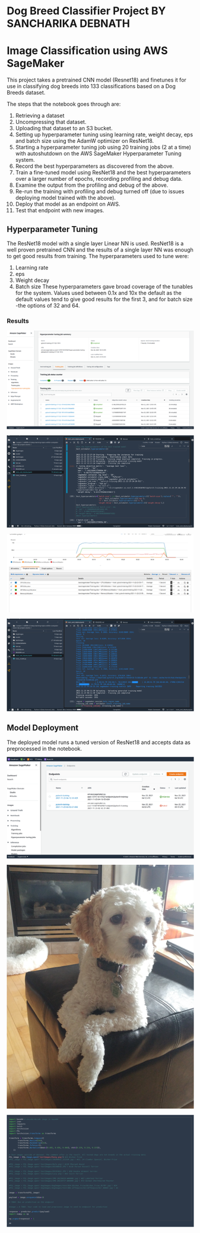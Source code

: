 # Dog Breed Classifier Project BY SANCHARIKA DEBNATH
# Image Classification using AWS SageMaker

This project takes a pretrained CNN model (Resnet18) and finetunes it for use in classifying dog breeds into 133 classifications based on a Dog Breeds dataset.

The steps that the notebook goes through are:

1. Retrieving a dataset
1. Uncompressing that dataset.
1. Uploading that dataset to an S3 bucket.
1. Setting up hyperparameter tuning using learning rate, weight decay, eps and batch size using the AdamW optimizer on ResNet18.
1. Starting a hyperparameter tuning job using 20 training jobs (2 at a time) with autoshutdown on the AWS SageMaker Hyperparameter Tuning system.
1. Record the best hyperparameters as discovered from the above.
1. Train a fine-tuned model using ResNet18 and the best hyperparameters over a larger number of epochs, recording profiling and debug data.
1. Examine the output from the profiling and debug of the above.
1. Re-run the training with profiling and debug turned off (due to issues deploying model trained with the above).
1. Deploy that model as an endpoint on AWS.
1. Test that endpoint with new images.

## Hyperparameter Tuning
The ResNet18 model with a single layer Linear NN is used. ResNet18 is a 
well proven pretrained CNN and the results of a single layer NN was enough to 
get good results from training. The hyperparameters used to tune were: 
1. Learning rate 
2. eps 
3. Weight decay 
4. Batch size 
These hyperparameters gave broad coverage of the tunables for the system. Values used between 0.1x and 10x the default as the default values tend to give good results for the first 3, and for batch size -the options of 32 and 64. 




### Results

![Hyperparameter Training Job](Hyperparameter_training_job.png "Hyperparameter training job")

![Hyperparameters best results](Hyperparameters_best_results.png "Hyperparameters best results")

![Training job resource use](Training_job_resource_use.png "Training job resource use")

![Training job output](Training_job_output.png "Training job output")

## Model Deployment
The deployed model runs a tuned version of ResNet18 and accepts data as preprocessed in the notebook.

![Deployed endpoint](deployed_endpoint.png "Deployed endpoint")

![Penny for testing](testImages/Penny.png "Penny for testing")

![Using the endpoint](Using_the_endpoint.png "Using the endpoint")

